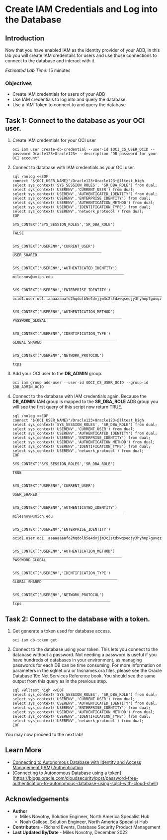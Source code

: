# Create IAM Credentials and Log into the Database

## Introduction

Now that you have enabled IAM as the identity provider of your ADB, in this lab you will
create IAM credentails for users and use those connections to connect to the database and interact with it.

*Estimated Lab Time*: 15 minutes

### Objectives
- Create IAM credentials for users of your ADB
- Use IAM credentials to log into and query the database
- Use a IAM Token to connect to and query the database

## Task 1: Connect to the database as your OCI user.

1. Create IAM credentials for your OCI user

    ```
    oci iam user create-db-credential --user-id $OCI_CS_USER_OCID --password Oracle123+Oracle123+ --description "DB password for your OCI account"
    ```

2. Connect to database with IAM credentials as your OCI user.

    ```
    sql /nolog <<EOF
    connect "${OCI_USER_NAME}"/Oracle123+Oracle123+@lltest_high
    select sys_context('SYS_SESSION_ROLES', 'SR_DBA_ROLE') from dual;
    select sys_context('USERENV','CURRENT_USER') from dual;
    select sys_context('USERENV','AUTHENTICATED_IDENTITY') from dual;
    select sys_context('USERENV','ENTERPRISE_IDENTITY') from dual;
    select sys_context('USERENV','AUTHENTICATION_METHOD') from dual;
    select sys_context('USERENV','IDENTIFICATION_TYPE') from dual;
    select sys_context('USERENV','network_protocol') from dual;
    EOF
    ```

    ```
    SYS_CONTEXT('SYS_SESSION_ROLES','SR_DBA_ROLE')    
    _________________________________________________
    FALSE                                             


    SYS_CONTEXT('USERENV','CURRENT_USER')    
    ________________________________________
    USER_SHARED                              


    SYS_CONTEXT('USERENV','AUTHENTICATED_IDENTITY')    
    __________________________________________________
    milesnov@umich.edu                                 


    SYS_CONTEXT('USERENV','ENTERPRISE_IDENTITY')                                    
    _______________________________________________________________________________
    ocid1.user.oc1..aaaaaaaafo2hqdolb5e4dvjjm3c2stdxwqseojy3hyhnp7guvqzpdy54di4q    


    SYS_CONTEXT('USERENV','AUTHENTICATION_METHOD')    
    _________________________________________________
    PASSWORD_GLOBAL                                   


    SYS_CONTEXT('USERENV','IDENTIFICATION_TYPE')    
    _______________________________________________
    GLOBAL SHARED                                   


    SYS_CONTEXT('USERENV','NETWORK_PROTOCOL')    
    ____________________________________________
    tcps
    ```

3. Add your OCI user to the **DB_ADMIN** group.

    ```
    oci iam group add-user --user-id $OCI_CS_USER_OCID --group-id $DB_ADMIN_OCID
    ```

4. Connect to the database with IAM credentials again. Because the **DB_ADMIN** IAM group is mapped to the **SR_DBA_ROLE** ADB group you will see the first query of this script now return TRUE.

    ```
    sql /nolog <<EOF
    connect "${OCI_USER_NAME}"/Oracle123+Oracle123+@lltest_high
    select sys_context('SYS_SESSION_ROLES', 'SR_DBA_ROLE') from dual;
    select sys_context('USERENV','CURRENT_USER') from dual;
    select sys_context('USERENV','AUTHENTICATED_IDENTITY') from dual;
    select sys_context('USERENV','ENTERPRISE_IDENTITY') from dual;
    select sys_context('USERENV','AUTHENTICATION_METHOD') from dual;
    select sys_context('USERENV','IDENTIFICATION_TYPE') from dual;
    select sys_context('USERENV','network_protocol') from dual;
    EOF
    ```

    ```
    SYS_CONTEXT('SYS_SESSION_ROLES','SR_DBA_ROLE')    
    _________________________________________________
    TRUE                                              


    SYS_CONTEXT('USERENV','CURRENT_USER')    
    ________________________________________
    USER_SHARED                              


    SYS_CONTEXT('USERENV','AUTHENTICATED_IDENTITY')    
    __________________________________________________
    milesnov@umich.edu                                 


    SYS_CONTEXT('USERENV','ENTERPRISE_IDENTITY')                                    
    _______________________________________________________________________________
    ocid1.user.oc1..aaaaaaaafo2hqdolb5e4dvjjm3c2stdxwqseojy3hyhnp7guvqzpdy54di4q    


    SYS_CONTEXT('USERENV','AUTHENTICATION_METHOD')    
    _________________________________________________
    PASSWORD_GLOBAL                                   


    SYS_CONTEXT('USERENV','IDENTIFICATION_TYPE')    
    _______________________________________________
    GLOBAL SHARED                                   


    SYS_CONTEXT('USERENV','NETWORK_PROTOCOL')    
    ____________________________________________
    tcps   
    ```

## Task 2: Connect to the database with a token.

1. Get generate a token used for database access.

    ```
    oci iam db-token get
    ```

2. Connect to the database using your token. This lets you connect to the database without a password. Not needing a password is useful if you have hundreds of databases in your environment, as managing passwords for each DB can be time consuming. For more information on parameters in the sqlnet.ora or tnsnames.ora files, please see the Oracle Database 19c Net Services Reference book. You should see the same output from this query as in the previous step. 

    ```
    sql /@lltest_high <<EOF
    select sys_context('SYS_SESSION_ROLES', 'SR_DBA_ROLE') from dual;
    select sys_context('USERENV','CURRENT_USER') from dual;
    select sys_context('USERENV','AUTHENTICATED_IDENTITY') from dual;
    select sys_context('USERENV','ENTERPRISE_IDENTITY') from dual;
    select sys_context('USERENV','AUTHENTICATION_METHOD') from dual;
    select sys_context('USERENV','IDENTIFICATION_TYPE') from dual;
    select sys_context('USERENV','network_protocol') from dual;
    EOF
    ```

You may now proceed to the next lab!

## Learn More

* [Connecting to Autonomous Database with Identity and Access Management (IAM) Authentication](https://docs.oracle.com/en/cloud/paas/autonomous-database/adbsa/iam-access-database.html#GUID-CFC74EAF-E887-4B1F-9E9A-C956BCA0BEA9)
* [Connecting to Autonomous Database using a token] (https://blogs.oracle.com/cloudsecurity/post/password-free-authentication-to-autonomous-database-using-sqlcl-with-cloud-shell)

## Acknowledgements
* **Author**
	* Miles Novotny, Solution Engineer, North America Specalist Hub
	* Noah Galloso, Solution Engineer, North America Specalist Hub
* **Contributors** - Richard Events, Database Security Product Management
* **Last Updated By/Date** - Miles Novotny, December 2022
